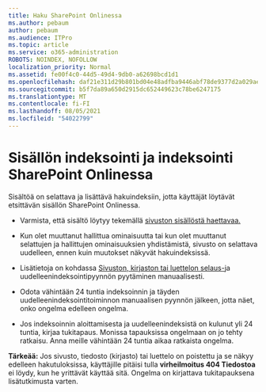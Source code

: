 ```yaml
---
title: Haku SharePoint Onlinessa
ms.author: pebaum
author: pebaum
ms.audience: ITPro
ms.topic: article
ms.service: o365-administration
ROBOTS: NOINDEX, NOFOLLOW
localization_priority: Normal
ms.assetid: fe00f4c0-44d5-49d4-9db0-a62698bcd1d1
ms.openlocfilehash: daf21e311d29b801bd04e48adfba9446abf78de9377d2a029aebccbac3910c62
ms.sourcegitcommit: b5f7da89a650d2915dc652449623c78be6247175
ms.translationtype: MT
ms.contentlocale: fi-FI
ms.lasthandoff: 08/05/2021
ms.locfileid: "54022799"
---
```

# <a name="content-crawling-and-indexing-in-sharepoint-online"></a>Sisällön indeksointi ja indeksointi SharePoint Onlinessa

Sisältöä on selattava ja lisättävä hakuindeksiin, jotta käyttäjät löytävät etsittävän sisällön SharePoint Onlinessa.

- Varmista, että sisältö löytyy tekemällä [sivuston sisällöstä haettavaa.](https://docs.microsoft.com/sharepoint/make-site-content-searchable)

- Kun olet muuttanut hallittua ominaisuutta tai kun olet muuttanut selattujen ja hallittujen ominaisuuksien yhdistämistä, sivusto on selattava uudelleen, ennen kuin muutokset näkyvät hakuindeksissä.

- Lisätietoja on kohdassa [Sivuston, kirjaston tai luettelon selaus-](https://docs.microsoft.com/sharepoint/crawl-site-content)ja uudelleenindeksointipyynnön pyytäminen manuaalisesti.

- Odota vähintään 24 tuntia indeksoinnin ja täyden uudelleenindeksointitoiminnon manuaalisen pyynnön jälkeen, jotta näet, onko ongelma edelleen ongelma.

- Jos indeksoinnin aloittamisesta ja uudelleenindeksistä on kulunut yli 24 tuntia, kirjaa tukitapaus. Monissa tapauksissa ongelmaan on jo tehty ratkaisu. Anna meille vähintään 24 tuntia aikaa ratkaista ongelma.

**Tärkeää:** Jos sivusto, tiedosto (kirjasto) tai luettelo on poistettu ja se näkyy edelleen hakutuloksissa, käyttäjille pitäisi tulla **virheilmoitus 404 Tiedostoa** ei löydy, kun he yrittävät käyttää sitä. Ongelma on kirjattava tukitapauksena lisätutkimusta varten.



